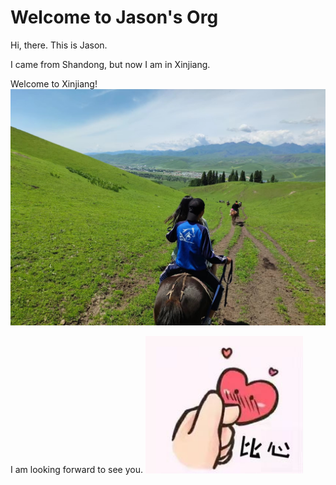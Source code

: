# Welcome to Jason's Org

Hi, there. This is Jason.

I came from Shandong, but now I am in Xinjiang.

Welcome to Xinjiang!
![caoyuan](data/caoyuan.jpg)

I am looking forward to see you.
<img src="data/bixin.jpg" alt="biixin" width="50%" />
